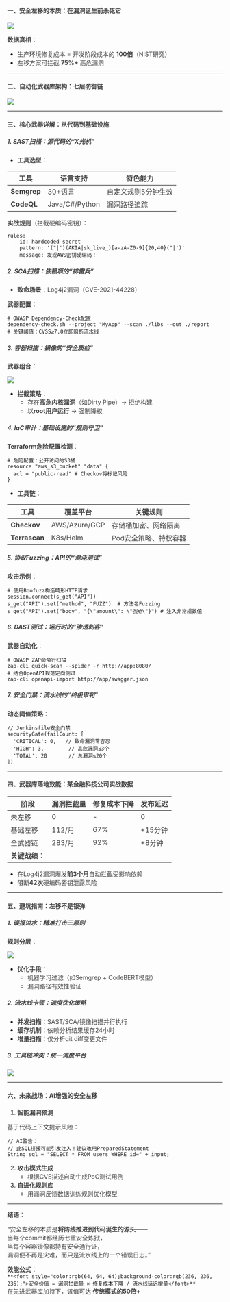 #### <font style="color:rgb(64, 64, 64);">一、</font>**<font style="color:rgb(64, 64, 64);">安全左移的本质：在漏洞诞生前杀死它</font>**
![](https://cdn.nlark.com/yuque/0/2025/png/538409/1750686493173-b1829af3-1ec3-4a54-b87a-8002ae05824f.png)

**<font style="color:rgb(64, 64, 64);">数据真相</font>**<font style="color:rgb(64, 64, 64);">：</font>

+ <font style="color:rgb(64, 64, 64);">生产环境修复成本 = 开发阶段成本的</font><font style="color:rgb(64, 64, 64);"> </font>**<font style="color:rgb(64, 64, 64);">100倍</font>**<font style="color:rgb(64, 64, 64);">（NIST研究）</font>
+ <font style="color:rgb(64, 64, 64);">左移方案可拦截</font><font style="color:rgb(64, 64, 64);"> </font>**<font style="color:rgb(64, 64, 64);">75%+</font>**<font style="color:rgb(64, 64, 64);"> </font><font style="color:rgb(64, 64, 64);">高危漏洞</font>

---

#### <font style="color:rgb(64, 64, 64);">二、</font>**<font style="color:rgb(64, 64, 64);">自动化武器库架构：七层防御链</font>**
![](https://cdn.nlark.com/yuque/0/2025/png/538409/1750686507675-47f69b25-32ee-46e7-8602-dda1899999f6.png)

---

#### <font style="color:rgb(64, 64, 64);">三、</font>**<font style="color:rgb(64, 64, 64);">核心武器详解：从代码到基础设施</font>**
##### <font style="color:rgb(64, 64, 64);">1.</font><font style="color:rgb(64, 64, 64);"> </font>**<font style="color:rgb(64, 64, 64);">SAST扫描：源代码的“X光机”</font>**
+ **<font style="color:rgb(64, 64, 64);">工具选型</font>**<font style="color:rgb(64, 64, 64);">：</font>

| **<font style="color:rgb(64, 64, 64);">工具</font>** | **<font style="color:rgb(64, 64, 64);">语言支持</font>** | **<font style="color:rgb(64, 64, 64);">特色能力</font>** |
| --- | --- | --- |
| **<font style="color:rgb(64, 64, 64);">Semgrep</font>** | <font style="color:rgb(64, 64, 64);">30+语言</font> | <font style="color:rgb(64, 64, 64);">自定义规则5分钟生效</font> |
| **<font style="color:rgb(64, 64, 64);">CodeQL</font>** | <font style="color:rgb(64, 64, 64);">Java/C#/Python</font> | <font style="color:rgb(64, 64, 64);">漏洞路径追踪</font> |


**<font style="color:rgb(64, 64, 64);">实战规则</font>**<font style="color:rgb(64, 64, 64);">（拦截硬编码密钥）：</font>

```plain
rules:  
  - id: hardcoded-secret  
    pattern: '("|')(AKIA|sk_live_)[a-zA-Z0-9]{20,40}("|')'  
    message: 发现AWS密钥硬编码！
```

##### <font style="color:rgb(64, 64, 64);">2.</font><font style="color:rgb(64, 64, 64);"> </font>**<font style="color:rgb(64, 64, 64);">SCA扫描：依赖项的“排雷兵”</font>**
+ **<font style="color:rgb(64, 64, 64);">致命场景</font>**<font style="color:rgb(64, 64, 64);">：Log4j2漏洞（CVE-2021-44228）</font>

**<font style="color:rgb(64, 64, 64);">武器配置</font>**<font style="color:rgb(64, 64, 64);">：</font>

```plain
# OWASP Dependency-Check配置  
dependency-check.sh --project "MyApp" --scan ./libs --out ./report  
# 关键阈值：CVSS≥7.0立即阻断流水线
```

##### <font style="color:rgb(64, 64, 64);">3.</font><font style="color:rgb(64, 64, 64);"> </font>**<font style="color:rgb(64, 64, 64);">容器扫描：镜像的“安全质检”</font>**
**<font style="color:rgb(64, 64, 64);">武器组合</font>**<font style="color:rgb(64, 64, 64);">：</font>

![](https://cdn.nlark.com/yuque/0/2025/png/538409/1750686535385-4d4cf35b-a9ff-4de0-b091-1de41442c5d2.png)

+ **<font style="color:rgb(64, 64, 64);">拦截策略</font>**<font style="color:rgb(64, 64, 64);">：</font>
    - <font style="color:rgb(64, 64, 64);">存在</font>**<font style="color:rgb(64, 64, 64);">高危内核漏洞</font>**<font style="color:rgb(64, 64, 64);">（如Dirty Pipe）→ 拒绝构建</font>
    - <font style="color:rgb(64, 64, 64);">以</font>**<font style="color:rgb(64, 64, 64);">root用户运行</font>**<font style="color:rgb(64, 64, 64);"> </font><font style="color:rgb(64, 64, 64);">→ 强制降权</font>

##### <font style="color:rgb(64, 64, 64);">4.</font><font style="color:rgb(64, 64, 64);"> </font>**<font style="color:rgb(64, 64, 64);">IaC审计：基础设施的“规则守卫”</font>**
**<font style="color:rgb(64, 64, 64);">Terraform危险配置检测</font>**<font style="color:rgb(64, 64, 64);">：</font>

```plain
# 危险配置：公开访问的S3桶  
resource "aws_s3_bucket" "data" {  
  acl = "public-read" # Checkov将标记风险  
}
```

+ **<font style="color:rgb(64, 64, 64);">工具链</font>**<font style="color:rgb(64, 64, 64);">：</font>

| **<font style="color:rgb(64, 64, 64);">工具</font>** | **<font style="color:rgb(64, 64, 64);">覆盖平台</font>** | **<font style="color:rgb(64, 64, 64);">关键规则</font>** |
| --- | --- | --- |
| **<font style="color:rgb(64, 64, 64);">Checkov</font>** | <font style="color:rgb(64, 64, 64);">AWS/Azure/GCP</font> | <font style="color:rgb(64, 64, 64);">存储桶加密、网络隔离</font> |
| **<font style="color:rgb(64, 64, 64);">Terrascan</font>** | <font style="color:rgb(64, 64, 64);">K8s/Helm</font> | <font style="color:rgb(64, 64, 64);">Pod安全策略、特权容器</font> |


##### <font style="color:rgb(64, 64, 64);">5.</font><font style="color:rgb(64, 64, 64);"> </font>**<font style="color:rgb(64, 64, 64);">协议Fuzzing：API的“混沌测试”</font>**
**<font style="color:rgb(64, 64, 64);">攻击示例</font>**<font style="color:rgb(64, 64, 64);">：</font>

```plain
# 使用Boofuzz构造畸形HTTP请求  
session.connect(s_get("API"))  
s_get("API").set("method", "FUZZ")  # 方法名Fuzzing  
s_get("API").set("body", "{\"amount\": \"@@@\"}") # 注入非常规数值
```

##### <font style="color:rgb(64, 64, 64);">6.</font><font style="color:rgb(64, 64, 64);"> </font>**<font style="color:rgb(64, 64, 64);">DAST测试：运行时的“渗透刺客”</font>**
**<font style="color:rgb(64, 64, 64);">武器自动化</font>**<font style="color:rgb(64, 64, 64);">：</font>

```plain
# OWASP ZAP命令行扫描  
zap-cli quick-scan --spider -r http://app:8080/  
# 结合OpenAPI规范定向测试  
zap-cli openapi-import http://app/swagger.json
```

##### <font style="color:rgb(64, 64, 64);">7.</font><font style="color:rgb(64, 64, 64);"> </font>**<font style="color:rgb(64, 64, 64);">安全门禁：流水线的“终极审判”</font>**
**<font style="color:rgb(64, 64, 64);">动态阈值策略</font>**<font style="color:rgb(64, 64, 64);">：</font>

```plain
// Jenkinsfile安全门禁  
securityGate(failCount: [  
  'CRITICAL': 0,   // 致命漏洞零容忍  
  'HIGH': 3,        // 高危漏洞≤3个  
  'TOTAL': 20       // 总漏洞≤20个  
])
```

---

#### <font style="color:rgb(64, 64, 64);">四、</font>**<font style="color:rgb(64, 64, 64);">武器库落地效能：某金融科技公司实战数据</font>**
| **<font style="color:rgb(64, 64, 64);">阶段</font>** | **<font style="color:rgb(64, 64, 64);">漏洞拦截量</font>** | **<font style="color:rgb(64, 64, 64);">修复成本下降</font>** | **<font style="color:rgb(64, 64, 64);">发布延迟</font>** |
| --- | --- | --- | --- |
| <font style="color:rgb(64, 64, 64);">未左移</font> | <font style="color:rgb(64, 64, 64);">0</font> | <font style="color:rgb(64, 64, 64);">-</font> | <font style="color:rgb(64, 64, 64);">0</font> |
| <font style="color:rgb(64, 64, 64);">基础左移</font> | <font style="color:rgb(64, 64, 64);">112/月</font> | <font style="color:rgb(64, 64, 64);">67%</font> | <font style="color:rgb(64, 64, 64);">+15分钟</font> |
| <font style="color:rgb(64, 64, 64);">全武器链</font> | <font style="color:rgb(64, 64, 64);">283/月</font> | <font style="color:rgb(64, 64, 64);">92%</font> | <font style="color:rgb(64, 64, 64);">+8分钟</font> |
| **<font style="color:rgb(64, 64, 64);">关键战绩</font>**<font style="color:rgb(64, 64, 64);">：</font> | | | |


+ <font style="color:rgb(64, 64, 64);">在Log4j2漏洞爆发</font>**<font style="color:rgb(64, 64, 64);">前3个月</font>**<font style="color:rgb(64, 64, 64);">自动拦截受影响依赖</font>
+ <font style="color:rgb(64, 64, 64);">阻断</font>**<font style="color:rgb(64, 64, 64);">42次</font>**<font style="color:rgb(64, 64, 64);">硬编码密钥泄露风险</font>

---

#### <font style="color:rgb(64, 64, 64);">五、</font>**<font style="color:rgb(64, 64, 64);">避坑指南：左移不是银弹</font>**
##### <font style="color:rgb(64, 64, 64);">1.</font><font style="color:rgb(64, 64, 64);"> </font>**<font style="color:rgb(64, 64, 64);">误报洪水：精准打击三原则</font>**
**<font style="color:rgb(64, 64, 64);">规则分层</font>**<font style="color:rgb(64, 64, 64);">：</font>

![](https://cdn.nlark.com/yuque/0/2025/png/538409/1750686628032-c4698267-3fa3-4698-8854-171fbadf5c56.png)

+ **<font style="color:rgb(64, 64, 64);">优化手段</font>**<font style="color:rgb(64, 64, 64);">：</font>
    - <font style="color:rgb(64, 64, 64);">机器学习过滤（如Semgrep + CodeBERT模型）</font>
    - <font style="color:rgb(64, 64, 64);">漏洞路径有效性验证</font>

##### <font style="color:rgb(64, 64, 64);">2.</font><font style="color:rgb(64, 64, 64);"> </font>**<font style="color:rgb(64, 64, 64);">流水线卡顿：速度优化策略</font>**
+ **<font style="color:rgb(64, 64, 64);">并发扫描</font>**<font style="color:rgb(64, 64, 64);">：SAST/SCA/镜像扫描并行执行</font>
+ **<font style="color:rgb(64, 64, 64);">缓存机制</font>**<font style="color:rgb(64, 64, 64);">：依赖分析结果缓存24小时</font>
+ **<font style="color:rgb(64, 64, 64);">增量扫描</font>**<font style="color:rgb(64, 64, 64);">：仅分析git diff变更文件</font>

##### <font style="color:rgb(64, 64, 64);">3.</font><font style="color:rgb(64, 64, 64);"> </font>**<font style="color:rgb(64, 64, 64);">工具链冲突：统一调度平台</font>**
![](https://cdn.nlark.com/yuque/0/2025/png/538409/1750686651979-dfbd23bd-fda3-4463-bcb9-3b2e0380f3e7.png)

---

#### <font style="color:rgb(64, 64, 64);">六、</font>**<font style="color:rgb(64, 64, 64);">未来战场：AI增强的安全左移</font>**
1. **<font style="color:rgb(64, 64, 64);">智能漏洞预测</font>**

<font style="color:rgb(64, 64, 64);">基于代码上下文提示风险：</font>

```plain
// AI警告：  
// 此SQL拼接可能引发注入！建议改用PreparedStatement  
String sql = "SELECT * FROM users WHERE id=" + input;
```

2. **<font style="color:rgb(64, 64, 64);">攻击模式生成</font>**
    - <font style="color:rgb(64, 64, 64);">根据CVE描述自动生成PoC测试用例</font>
3. **<font style="color:rgb(64, 64, 64);">自进化规则库</font>**
    - <font style="color:rgb(64, 64, 64);">用漏洞反馈数据训练规则优化模型</font>

---

**<font style="color:rgb(64, 64, 64);">结语</font>**<font style="color:rgb(64, 64, 64);">：</font>

<font style="color:rgb(64, 64, 64);">“安全左移的本质是</font>**<font style="color:rgb(64, 64, 64);">将防线推进到代码诞生的源头</font>**<font style="color:rgb(64, 64, 64);">——  
</font><font style="color:rgb(64, 64, 64);">当每个commit都经历七重安全炼狱，  
</font><font style="color:rgb(64, 64, 64);">当每个容器镜像都持有安全通行证，  
</font><font style="color:rgb(64, 64, 64);">漏洞便不再是灾难，而只是流水线上的一个错误日志。”</font>

**<font style="color:rgb(64, 64, 64);">效能公式</font>**<font style="color:rgb(64, 64, 64);">：  
</font>`**<font style="color:rgb(64, 64, 64);background-color:rgb(236, 236, 236);">安全价值 = 漏洞拦截量 × 修复成本下降 / 流水线延迟增量</font>**`<font style="color:rgb(64, 64, 64);">  
</font><font style="color:rgb(64, 64, 64);">在先进武器库加持下，该值可达 </font>**<font style="color:rgb(64, 64, 64);">传统模式的50倍+</font>**

